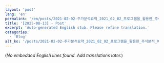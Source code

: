```yaml
---
layout: 'post'
lang: 'en'
permalink: '/en/posts/2021-02-02-주가분석요약_2021_02_02_프로그램을_활용한_주식분석_예상결과_08_15_53/'
title: '[2025-08-13] - Post'
excerpt: 'Auto-generated English stub. Please refine translation.'
categories:
  - 'Blog'
alt_ko: '/posts/2021-02-02-주가분석요약_2021_02_02_프로그램을_활용한_주식분석_예상결과_08_15_53/'
---
```


(*No embedded English lines found. Add translations later.*)
